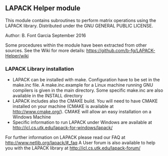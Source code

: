 ## LAPACK Helper module

This module contains subroutines to perform matrix operations using the LAPACK library.
Distributed under the GNU GENERAL PUBLIC LICENSE.

Author: B. Font Garcia
September 2016

Some procedures within the module have been extracted from other sources.
See the Wiki for more details: https://github.com/b-fg/LAPACK-Helper/wiki

### LAPACK Library installation
 - LAPACK can be installed with make. Configuration have to be set in the
 make.inc file. A make.inc.example for a Linux machine running GNU compilers
 is given in the main directory. Some specific make.inc are also available in
 the INSTALL directory
 - LAPACK includes also the CMAKE build. You will need to have CMAKE installed
 on your machine (CMAKE is available at http://www.cmake.org/). CMAKE will allow
 an easy installation on a Windows Machine
 - Specific information to run LAPACK under Windows are available at
 http://icl.cs.utk.edu/lapack-for-windows/lapack/

 For further information on LAPACK please read our FAQ at
 http://www.netlib.org/lapack/#_faq
 A User forum is also available to help you with the LAPACK library at
 http://icl.cs.utk.edu/lapack-forum/
